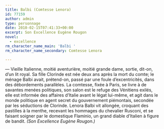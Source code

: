 ```yaml
---
title: Balbi (Comtesse Lenora)
id: 77159
author: admin
type: personnage
date: 2010-02-15T07:41:33+00:00
excerpt: Son Excellence Eugène Rougon
novel:
  - excellence
rm_character_name_main: 'Balbi '
rm_character_name_secondary: Comtesse Lenora

---
```

— Vieille Italienne, moitié aventurière, moitié grande dame, sortie, dit-on, d&rsquo;un lit royal. Sa fille Clorinde est née deux ans après la mort du comte; le ménage Balbi avait, prétend-on, passé par une foule d&rsquo;excentricités, dans des débordements parallèles. La comtesse, fixée à Paris, se livre à de savantes menées politiques, son salon est le refuge des Vénitiens exilés, elle est informée des affaires d&rsquo;Italie avant le légat lui-même, et agit dans le monde politique en agent secret du gouvernement piémontais, secondée par les séductions de Clorinde. Lenora Balbi vit allongée, croquant des pastilles à la menthe, recevant les hommages du chevalier Rusconi, et se faisant soigner par le domestique Flaminio, un grand diable d&rsquo;Italien à figure de bandit. _(Son Excellence Eugène Rougon.)_